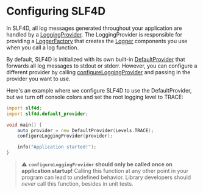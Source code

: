 # Configuring SLF4D

In SLF4D, all log messages generated throughout your application are handled by a [LoggingProvider](ddoc-slf4d.provider.LoggingProvider). The LoggingProvider is responsible for providing a [LoggerFactory](ddoc-slf4d.factory.LoggerFactory) that creates the [Logger](ddoc-slf4d.logger.Logger) components you use when you call a log function.

By default, SLF4D is initialized with its own built-in [DefaultProvider](ddoc-slf4d.default_provider.provider.DefaultProvider) that forwards all log messages to stdout or stderr. However, you can configure a different provider by calling [configureLoggingProvider](ddoc-slf4d.configureLoggingProvider) and passing in the provider you want to use.

Here's an example where we configure SLF4D to use the DefaultProvider, but we turn off console colors and set the root logging level to TRACE:

```d
import slf4d;
import slf4d.default_provider;

void main() {
    auto provider = new DefaultProvider(Levels.TRACE);
    configureLoggingProvider(provider);

    info("Application started!");
}
```

> ⚠️ **`configureLoggingProvider` should only be called once on application startup!** Calling this function at any other point in your program can lead to undefined behavior. Library developers should _never_ call this function, besides in unit tests.
